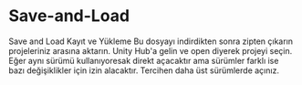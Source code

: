 # Save-and-Load
Save and Load Kayıt ve Yükleme
Bu dosyayı indirdikten sonra zipten çıkarın projeleriniz arasına aktarın. Unity Hub'a gelin ve open diyerek projeyi seçin.
Eğer aynı sürümü kullanıyoresak direkt açacaktır ama sürümler farklı ise bazı değişiklikler için izin alacaktır. 
Tercihen daha üst sürümlerde açınız.
